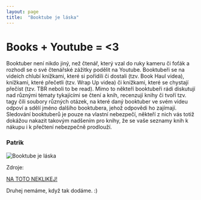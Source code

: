 ```yaml
---
layout: page
title:  "Booktube je láska"
---
```


# Books + Youtube = <3

Booktuber není nikdo jiný, než čtenář, který vzal do ruky kameru či foťák a rozhodl se o své čtenářské zážitky podělit na Youtube. Booktubeři se na videích chlubí knížkami, které si pořídili či dostali (tzv. Book Haul videa), knížkami, které přečetli (tzv. Wrap Up videa) či knížkami, které se chystají přečíst (tzv. TBR neboli to be read). Mimo to někteří booktubeři rádi diskutují nad různými tématy tykajícími se čtení a knih, recenzují knihy či tvoří tzv. tagy čili soubory různých otázek, na které daný booktuber ve svém videu odpoví a sdělí jméno dalšího booktubera, jehož odpovědi ho zajímají. Sledování booktuberů je pouze na vlastní nebezpečí, někteří z nich vás totiž dokážou nakazit takovým nadšením pro knihy, že se vaše seznamy knih k nákupu i k přečtení nebezpečně prodlouží.

### Patrik

![Booktube je láska](\learn-jekyll\_images\booktube-je-laska.jpg)

Zdroje:

[NA TOTO NEKLIKEJ!](http://magazin.dobre-knihy.cz/literani-zajimavosti/booktuberi-milovnici-knih-na-youtube/)

Druhej nemáme, když tak dodáme. :)
